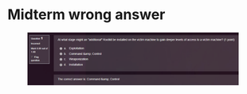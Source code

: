 # Midterm wrong answer

<figure><img src="../.gitbook/assets/image (2) (1).png" alt=""><figcaption></figcaption></figure>

